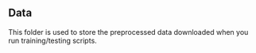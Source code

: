## Data

This folder is used to store the preprocessed data downloaded when you run training/testing scripts.